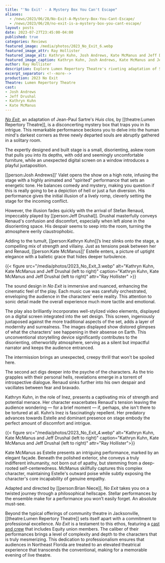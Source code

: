 ```yaml
---
title: "'No Exit' - A Mystery Box You Can't Escape"
aliases: 
  - /news/2023/06/28/No-Exit-A-Mystery-Box-You-Cant-Escape/
  - /news/2023/06/28/no-exit-is-a-mystery-box-you-cant-escape/
layout: posts
date: 2023-07-27T23:45:00-04:00
published: true
categories: Reviews
featured_image: /media/photos/2023_No_Exit_6.webp
featured_image_attr: Ray Hollister
featured_image_alt: Kathryn Kuhn, Josh Andrews, Kate McManus and Jeff Drushal (left to right)
featured_image_caption: Kathryn Kuhn, Josh Andrews, Kate McManus and Jeff Drushal (left to right)
author: Ray Hollister
description: Explore Lumen Repertory Theatre's riveting adaptation of Sartre's hellscape. Stellar performances, immersive design.
excerpt_separator: <!--more-->
production: 2023 No Exit
Theatre: Lumen Repertory Theatre
cast: 
- Josh Andrews
- Jeff Drushal
- Kathryn Kuhn
- Kate McManus
---
```

[*No Exit*](/productions/2023-no-exit/), an adaptation of Jean-Paul Sartre's *Huis clos,* by [[theatre:Lumen Repertory Theatre]], is a disconcerting mystery box that traps you in its intrigue. This remarkable performance beckons you to delve into the human mind's darkest corners as three newly departed souls are abruptly gathered in a solitary room.
<!--more-->

The expertly designed and built stage is a small, disorienting, askew room that pulls you into its depths, with odd and seemingly uncomfortable furniture, while an unexpected digital screen on a window introduces a playful juxtaposition.

[[person:Josh Andrews]]' Valet opens the show on a high note, infusing the stage with a highly animated and "spirited" performance that sets an energetic tone. He balances comedy and mystery, making you question if this is really going to be a depiction of hell or just a fun diversion. His performance gives the initial illusion of a lively romp, cleverly setting the stage for the incoming conflict.

However, the illusion fades quickly with the arrival of Stefan Renaud, impeccably played by [[person:Jeff Drushal]]. Drushal masterfully conveys Renaud's confusion and discomfort, especially when left alone in the disorienting space. His despair seems to seep into the room, turning the atmosphere eerily claustrophobic.

Adding to the tumult, [[person:Kathryn Kuhn]]’s Inez slinks onto the stage, a compelling mix of strength and villainy. Just as tensions peak between her and Renaud, [[person:Kate McManus]]’ Estelle enters, a picture of uptight elegance with a balletic grace that hides deeper turbulence.

{{< figure src="/media/photos/2023_No_Exit_3.webp" alt="Kathryn Kuhn, Kate McManus and Jeff Drushal (left to right)" caption="Kathryn Kuhn, Kate McManus and Jeff Drushal (left to right)" attr="Ray Hollister" >}}

The sound design in *No Exit* is immersive and nuanced, enhancing the cinematic feel of the play. Each music cue was carefully orchestrated, enveloping the audience in the characters' eerie reality. This attention to sonic detail made the overall experience much more tactile and emotional. 

The play also brilliantly incorporates well-stylized video elements, displayed on a digital screen integrated into the set design. This screen, ingeniously juxtaposed against the more traditional aspects of the set, adds a layer of modernity and surrealness. The images displayed show distored glimpses of what the characters' see happening in their absense on Earth. This unconventional storytelling device significantly contributes to the disorienting, otherworldly atmosphere, serving as a silent but impactful narrator and keeps the audience entranced.

The intermission brings an unexpected, creepy thrill that won't be spoiled here.

The second act digs deeper into the psyche of the characters. As the trio grapples with their personal hells, revelations emerge in a torrent of introspective dialogue. Renaud sinks further into his own despair and vacillates between fear and bravado.

Kathryn Kuhn, in the role of Inez, presents a captivating mix of strength and potential menace. Her character exacerbates Renaud's tension leaving the audience wondering — for a brief moment — if, perhaps, she isn't there to be tortured at all. Kuhn’s Inez is fascinatingly repellent. Her predatory advances towards Estelle and dominant presence on stage embody the perfect amount of discomfort and intrigue.

{{< figure src="/media/photos/2023_No_Exit_4.webp" alt="Kathryn Kuhn, Kate McManus and Jeff Drushal (left to right)" caption="Kathryn Kuhn, Kate McManus and Jeff Drushal (left to right)" attr="Ray Hollister">}}

Kate McManus as Estelle presents an intriguing performance, marked by an elegant façade. Beneath the polished exterior, she conveys a truly indifferent inhumanity, not born out of apathy, but stemming from a deep-rooted self-centeredness. McManus skillfully captures this complex character, maintaining Estelle's outward poise while subtly exposing the character's core incapability of genuine empathy.

Adapted and directed by [[person:Brian Niece]], *No Exit* takes you on a twisted journey through a philosophical hellscape. Stellar performances by the ensemble make for a performance you won’t easily forget. An absolute must-see.

Beyond the typical offerings of community theatre in Jacksonville, [[theatre:Lumen Repertory Theatre]] sets itself apart with a commitment to professional excellence. *No Exit* is a testament to this ethos, featuring a [cast and crew](/productions/2023-no-exit/) that includes Equity union members. The caliber of their performances brings a level of complexity and depth to the characters that is truly mesmerizing. This dedication to professionalism ensures that audiences in Northeast Florida are treated to an elevated theatrical experience that transcends the conventional, making for a memorable evening of live theatre.